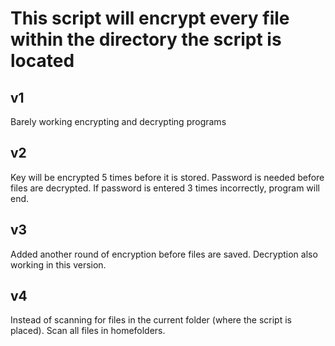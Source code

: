 # This script will encrypt every file within the directory the script is located

## v1
Barely working encrypting and decrypting programs

## v2
Key will be encrypted 5 times before it is stored.
Password is needed before files are decrypted. If password is entered 3 times incorrectly, program will end. 

## v3
Added another round of encryption before files are saved. Decryption also working in this version. 

## v4
Instead of scanning for files in the current folder (where the script is placed). Scan all files in homefolders.
